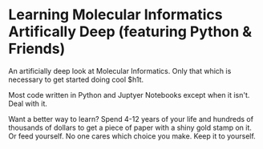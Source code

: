 # Learning Molecular Informatics Artifically Deep (featuring Python & Friends) 

An artificially deep look at Molecular Informatics. Only that which is necessary to get started doing cool $h1t. 

Most code written in Python and Juptyer Notebooks except when it isn't. Deal with it. 

Want a better way to learn? Spend 4-12 years of your life and hundreds of thousands of dollars to get a piece of paper with a shiny gold stamp on it. Or feed yourself. No one cares which choice you make. Keep it to yourself.
